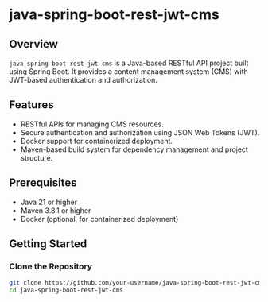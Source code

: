 # java-spring-boot-rest-jwt-cms

## Overview
`java-spring-boot-rest-jwt-cms` is a Java-based RESTful API project built using Spring Boot. It provides a content management system (CMS) with JWT-based authentication and authorization.

## Features
- RESTful APIs for managing CMS resources.
- Secure authentication and authorization using JSON Web Tokens (JWT).
- Docker support for containerized deployment.
- Maven-based build system for dependency management and project structure.

## Prerequisites
- Java 21 or higher
- Maven 3.8.1 or higher
- Docker (optional, for containerized deployment)

## Getting Started

### Clone the Repository
```bash
git clone https://github.com/your-username/java-spring-boot-rest-jwt-cms.git
cd java-spring-boot-rest-jwt-cms
